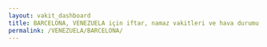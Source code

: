 ```yaml
---
layout: vakit_dashboard
title: BARCELONA, VENEZUELA için iftar, namaz vakitleri ve hava durumu - ilçe/eyalet seç
permalink: /VENEZUELA/BARCELONA/
---
```


<script type="text/javascript">
  var GLOBAL_COUNTRY = 'VENEZUELA';
  var GLOBAL_CITY = 'BARCELONA';
  var GLOBAL_STATE = '';
  var lat = 72;
  var lon = 21;
</script>
